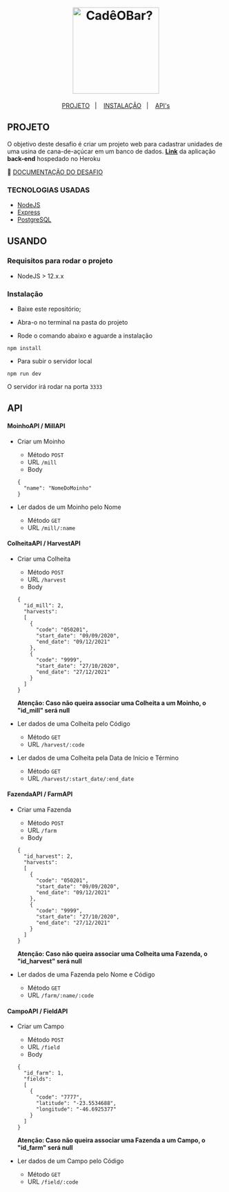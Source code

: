 <h1 align="center">
    <img alt="CadêOBar?" title="#Cadê o Bar?" src="https://user-images.githubusercontent.com/56003521/92938972-93dd2d80-f423-11ea-8a9a-16e316599e7b.png" width="200px" />
</h1>


<p align="center">
  <a href="#projeto">PROJETO</a>&nbsp;&nbsp;&nbsp;|&nbsp;&nbsp;&nbsp;
  <a href="#usando">INSTALAÇÃO</a>&nbsp;&nbsp;&nbsp;|&nbsp;&nbsp;&nbsp;
  <a href="#api">API's</a>
</p>


## PROJETO

O objetivo deste desafio é criar um projeto web para cadastrar unidades de uma usina de cana-de-açúcar em um banco de dados. <a href="https://backend-modclima.herokuapp.com/"> **Link**</a> da aplicação **back-end** hospedado no Heroku

🔗 [DOCUMENTAÇÃO DO DESAFIO](https://bitbucket.org/modclima/challenge/src/master/)

### TECNOLOGIAS USADAS

- [NodeJS](https://nodejs.org/en/)
- [Express](https://expressjs.com/)
- [PostgreSQL](https://www.postgresql.org/)

## USANDO
### Requisitos para rodar o projeto
- NodeJS > 12.x.x

### Instalação
- Baixe este repositório;

- Abra-o no terminal na pasta do projeto

- Rode o comando abaixo e aguarde a instalação
```
npm install
```
- Para subir o servidor local
```
npm run dev
```

O servidor irá rodar na porta `3333` 

## API

#### MoinhoAPI / MillAPI
- Criar um Moinho
  - Método `POST`
  - URL `/mill`
  - Body
  ```
  {
    "name": "NomeDoMoinho"
  }
  ```
  
- Ler dados de um Moinho pelo Nome
    - Método `GET`
    - URL `/mill/:name`
   
  
#### ColheitaAPI / HarvestAPI
- Criar uma Colheita
  - Método `POST`
  - URL `/harvest`
  - Body
  ```
  {
    "id_mill": 2,
    "harvests": 
    [
      {
        "code": "050201",
        "start_date": "09/09/2020",
        "end_date": "09/12/2021"
      },
      {
        "code": "9999",
        "start_date": "27/10/2020",
        "end_date": "27/12/2021"
      }
    ]
  }
  ```
  **Atenção: Caso não queira associar uma Colheita a um Moinho, o "id_mill" será null**
  
- Ler dados de uma Colheita pelo Código
    - Método `GET`
    - URL `/harvest/:code`
    
- Ler dados de uma Colheita pela Data de Início e Término
    - Método `GET`
    - URL `/harvest/:start_date/:end_date`
    
    
#### FazendaAPI / FarmAPI
- Criar uma Fazenda
  - Método `POST`
  - URL `/farm`
  - Body
  ```
  {
    "id_harvest": 2,
    "harvests": 
    [
      {
        "code": "050201",
        "start_date": "09/09/2020",
        "end_date": "09/12/2021"
      },
      {
        "code": "9999",
        "start_date": "27/10/2020",
        "end_date": "27/12/2021"
      }
    ]
  }
  ```
  **Atenção: Caso não queira associar uma Colheita uma Fazenda, o "id_harvest" será null**
    
- Ler dados de uma Fazenda pelo Nome e Código
    - Método `GET`
    - URL `/farm/:name/:code`
    
    
#### CampoAPI / FieldAPI
- Criar um Campo
  - Método `POST`
  - URL `/field`
  - Body
  ```
  {
    "id_farm": 1,
    "fields": 
    [
      {
        "code": "7777",
        "latitude": "-23.5534688",
        "longitude": "-46.6925377"
      }
    ]
  }
  ```
  **Atenção: Caso não queira associar uma Fazenda a um Campo, o "id_farm" será null**
  
- Ler dados de um Campo pelo Código
    - Método `GET`
    - URL `/field/:code`



